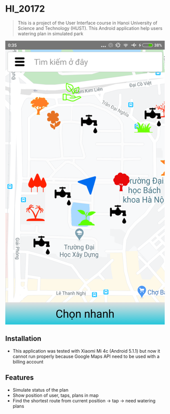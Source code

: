 # HI_20172
> This is a project of the User Interface course in Hanoi University of Science and Technology (HUST).   This Android application help users watering plan in simulated park

![](app/src/main/HI.png)

## Installation
- This application was tested with Xiaomi Mi 4c (Android 5.1.1) but now it cannot run properly because Google Maps API need to be used with a billing account
## Features
- Simulate status of the plan
- Show position of user, taps, plans in map
- Find the shortest route from current position -> tap -> need watering plans
